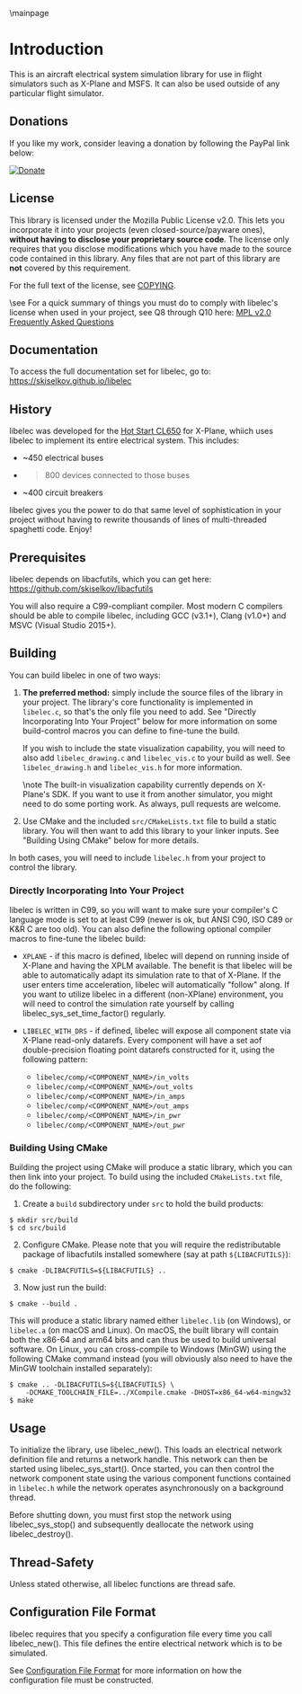 \mainpage

# Introduction

This is an aircraft electrical system simulation library for use in flight
simulators such as X-Plane and MSFS. It can also be used outside of any
particular flight simulator.

## Donations

If you like my work, consider leaving a donation by following the PayPal
link below:

[![Donate](https://img.shields.io/badge/Donate-PayPal-green.svg)](https://www.paypal.com/cgi-bin/webscr?cmd=_s-xclick&hosted_button_id=8DN9LYD5VP4NY)

## License

This library is licensed under the Mozilla Public License v2.0. This lets
you incorporate it into your projects (even closed-source/payware ones),
**without having to disclose your proprietary source code**. The license
only requires that you disclose modifications which you have made to the
source code contained in this library. Any files that are not part of
this library are **not** covered by this requirement.

For the full text of the license, see [COPYING](COPYING.md).

\see For a quick summary of things you must do to comply with libelec's
license when used in your project, see Q8 through Q10 here:
[MPL v2.0 Frequently Asked Questions](https://www.mozilla.org/en-US/MPL/2.0/FAQ/)

## Documentation

To access the full documentation set for libelec, go to:
https://skiselkov.github.io/libelec

## History

libelec was developed for the [Hot Start CL650](https://www.x-aviation.com/catalog/product_info.php/take-command-hot-start-challenger-650-p-212)
for X-Plane, whiich uses libelec to implement its entire electrical system.
This includes:

- ~450 electrical buses
- >800 devices connected to those buses
- ~400 circuit breakers

libelec gives you the power to do that same level of sophistication in
your project without having to rewrite thousands of lines of
multi-threaded spaghetti code. Enjoy!

## Prerequisites

libelec depends on libacfutils, which you can get here:
https://github.com/skiselkov/libacfutils

You will also require a C99-compliant compiler. Most modern C compilers
should be able to compile libelec, including GCC (v3.1+), Clang (v1.0+)
and MSVC (Visual Studio 2015+).

## Building

You can build libelec in one of two ways:

1. **The preferred method:** simply include the source files of the
   library in your project. The library's core functionality is
   implemented in `libelec.c`, so that's the only file you need to add.
   See "Directly Incorporating Into Your Project" below for more
   information on some build-control macros you can define to fine-tune
   the build.

   If you wish to include the state visualization capability, you will
   need to also add `libelec_drawing.c` and `libelec_vis.c` to your build
   as well. See `libelec_drawing.h` and `libelec_vis.h` for more
   information.

   \note The built-in visualization capability currently depends on
   X-Plane's SDK. If you want to use it from another simulator, you might
   need to do some porting work. As always, pull requests are welcome.

2. Use CMake and the included `src/CMakeLists.txt` file to build a static
   library. You will then want to add this library to your linker inputs.
   See "Building Using CMake" below for more details.

In both cases, you will need to include `libelec.h` from your project to
control the library.

### Directly Incorporating Into Your Project

libelec is written in C99, so you will want to make sure your compiler's
C language mode is set to at least C99 (newer is ok, but ANSI C90, ISO
C89 or K&R C are too old). You can also define the following optional
compiler macros to fine-tune the libelec build:

- `XPLANE` - if this macro is defined, libelec will depend on running
   inside of X-Plane and having the XPLM available. The benefit is that
   libelec will be able to automatically adapt its simulation rate to
   that of X-Plane. If the user enters time acceleration, libelec will
   automatically "follow" along. If you want to utilize libelec in a
   different (non-XPlane) environment, you will need to control the
   simulation rate yourself by calling libelec_sys_set_time_factor()
   regularly.

- `LIBELEC_WITH_DRS` - if defined, libelec will expose all component
   state via X-Plane read-only datarefs. Every component will have a set
   aof double-precision floating point datarefs constructed for it, using
   the following pattern:
   * `libelec/comp/<COMPONENT_NAME>/in_volts`
   * `libelec/comp/<COMPONENT_NAME>/out_volts`
   * `libelec/comp/<COMPONENT_NAME>/in_amps`
   * `libelec/comp/<COMPONENT_NAME>/out_amps`
   * `libelec/comp/<COMPONENT_NAME>/in_pwr`
   * `libelec/comp/<COMPONENT_NAME>/out_pwr`

### Building Using CMake

Building the project using CMake will produce a static library, which you
can then link into your project. To build using the included
`CMakeLists.txt` file, do the following:

1. Create a `build` subdirectory under `src` to hold the build products:
```
$ mkdir src/build
$ cd src/build
```
2. Configure CMake. Please note that you will require the redistributable
   package of libacfutils installed somewhere (say at path `${LIBACFUTILS}`):
```
$ cmake -DLIBACFUTILS=${LIBACFUTILS} ..
```
3. Now just run the build:
```
$ cmake --build .
```

This will produce a static library named either `libelec.lib` (on
Windows), or `libelec.a` (on macOS and Linux). On macOS, the built
library will contain both the x86-64 and arm64 bits and can thus be used
to build universal software. On Linux, you can cross-compile to Windows
(MinGW) using the following CMake command instead (you will obviously
also need to have the MinGW toolchain installed separately):

```
$ cmake .. -DLIBACFUTILS=${LIBACFUTILS} \
    -DCMAKE_TOOLCHAIN_FILE=../XCompile.cmake -DHOST=x86_64-w64-mingw32
$ make
```

## Usage

To initialize the library, use libelec_new(). This loads an electrical
network definition file and returns a network handle. This network can
then be started using libelec_sys_start(). Once started, you can then
control the network component state using the various component functions
contained in `libelec.h` while the network operates asynchronously on a
background thread.

Before shutting down, you must first stop the network using
libelec_sys_stop() and subsequently deallocate the network using
libelec_destroy().

## Thread-Safety

Unless stated otherwise, all libelec functions are thread safe.

## Configuration File Format

libelec requires that you specify a configuration file every time you
call libelec_new(). This file defines the entire electrical network which
is to be simulated.

See [Configuration File Format](ConfFileFormat.md) for more information
on how the configuration file must be constructed.
